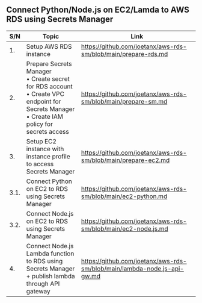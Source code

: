 ## Connect Python/Node.js on EC2/Lamda to AWS RDS using Secrets Manager

|S/N|Topic|Link|
|---|---|---|
|1.|Setup AWS RDS instance|<https://github.com/joetanx/aws-rds-sm/blob/main/prepare-rds.md>|
|2.|Prepare Secrets Manager<br>• Create secret for RDS account<br>• Create VPC endpoint for Secrets Manager<br>• Create IAM policy for secrets access|<https://github.com/joetanx/aws-rds-sm/blob/main/prepare-sm.md>|
|3.|Setup EC2 instance with instance profile to access Secrets Manager|<https://github.com/joetanx/aws-rds-sm/blob/main/prepare-ec2.md>|
|3.1.|Connect Python on EC2 to RDS using Secrets Manager|<https://github.com/joetanx/aws-rds-sm/blob/main/ec2-python.md>|
|3.2.|Connect Node.js on EC2 to RDS using Secrets Manager|<https://github.com/joetanx/aws-rds-sm/blob/main/ec2-node.js.md>|
|4.|Connect Node.js Lambda function to RDS using Secrets Manager<br>+ publish lambda through API gateway|<https://github.com/joetanx/aws-rds-sm/blob/main/lambda-node.js-api-gw.md>|
